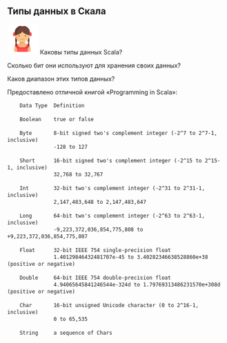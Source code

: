 ## Типы данных в Скала

![alt text](https://github.com/steklopod/Functions/blob/master/src/main/resources/girl.png "GIRL")
Каковы типы данных Scala? 

Сколько бит они используют для хранения своих данных?

Каков диапазон этих типов данных?

Предоставлено отличной книгой «Programming in Scala»:

<!-- code -->
```text
    Data Type  Definition
    
    Boolean    true or false
    
    Byte       8-bit signed two's complement integer (-2^7 to 2^7-1, inclusive)
               -128 to 127
    
    Short      16-bit signed two's complement integer (-2^15 to 2^15-1, inclusive)
               32,768 to 32,767
    
    Int        32-bit two's complement integer (-2^31 to 2^31-1, inclusive)
               2,147,483,648 to 2,147,483,647
    
    Long       64-bit two's complement integer (-2^63 to 2^63-1, inclusive)
               -9,223,372,036,854,775,808 to +9,223,372,036,854,775,807
    
    Float      32-bit IEEE 754 single-precision float
               1.40129846432481707e-45 to 3.40282346638528860e+38 (positive or negative)
    
    Double     64-bit IEEE 754 double-precision float
               4.94065645841246544e-324d to 1.79769313486231570e+308d (positive or negative)
    
    Char       16-bit unsigned Unicode character (0 to 2^16-1, inclusive)
               0 to 65,535
    
    String     a sequence of Chars

```
